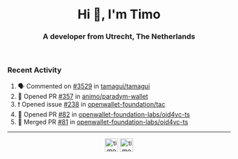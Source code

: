 <h1 align="center">Hi 👋, I'm Timo</h1>
<h3 align="center">A developer from Utrecht, The Netherlands</h3>
<br/>
<!-- https://github.com/rahuldkjain/github-profile-readme-generator --!>

<!--  <p align="left"><img src="https://github-readme-stats.vercel.app/api?username=timoglastra&show_icons=true&count_private=true&" alt="timoglastra" /></p> --!>

<!--
Github language stats
<p align="left"><img src="https://github-readme-stats.vercel.app/api/top-langs/?username=timoglastra&layout=compact" alt="timoglastra" /><p>
-->

<!-- Codestats language stats -->
<!-- <p align="left"><img src="https://codestats-readme.vercel.app/api/top-langs/?username=timoglastra&layout=compact&language_count=12" alt="timoglastra" /><p>    --!>
  
<h3>Recent Activity</h3>

<!--START_SECTION:activity-->
1. 🗣 Commented on [#3529](https://github.com/tamagui/tamagui/issues/3529#issuecomment-3068479267) in [tamagui/tamagui](https://github.com/tamagui/tamagui)
2. 💪 Opened PR [#357](https://github.com/animo/paradym-wallet/pull/357) in [animo/paradym-wallet](https://github.com/animo/paradym-wallet)
3. ❗ Opened issue [#238](https://github.com/openwallet-foundation/tac/issues/238) in [openwallet-foundation/tac](https://github.com/openwallet-foundation/tac)
4. 💪 Opened PR [#82](https://github.com/openwallet-foundation-labs/oid4vc-ts/pull/82) in [openwallet-foundation-labs/oid4vc-ts](https://github.com/openwallet-foundation-labs/oid4vc-ts)
5. 🎉 Merged PR [#81](https://github.com/openwallet-foundation-labs/oid4vc-ts/pull/81) in [openwallet-foundation-labs/oid4vc-ts](https://github.com/openwallet-foundation-labs/oid4vc-ts)
<!--END_SECTION:activity-->

---

<p align="center">
<a href="https://twitter.com/timoglastra" target="blank"><img align="center" src="https://cdn.jsdelivr.net/npm/simple-icons@3.0.1/icons/twitter.svg" alt="timoglastra" height="30" width="30" /></a>
<a href="https://linkedin.com/in/timoglastra" target="blank"><img align="center" src="https://cdn.jsdelivr.net/npm/simple-icons@3.0.1/icons/linkedin.svg" alt="timoglastra" height="30" width="30" /></a>
</p>



